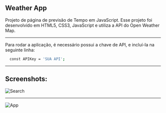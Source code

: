 ## Weather App

Projeto de página de previsão de Tempo em JavaScript. Esse projeto foi desenvolvido em HTML5, CSS3, JavaScript e utiliza a API do Open Weather Map.

***
Para rodar a aplicação, é necessário possui a chave de API, e incluí-la na seguinte linha:

```bash
  const APIKey = 'SUA API';
  ````

***
## Screenshots:
![Search](screenshot1.png)
***

![App](screenshot1.1.png)
